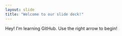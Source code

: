 ```yaml
---
layout: slide
title: "Welcome to our slide deck!"
---
```

Hey! I'm learning GitHub.
Use the right arrow to begin!
